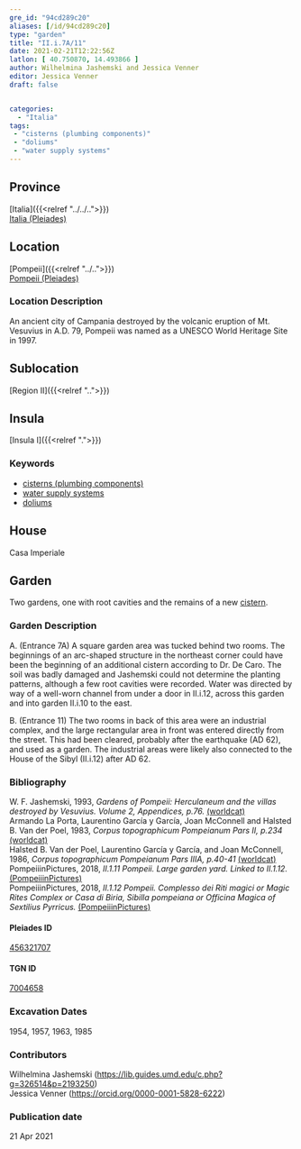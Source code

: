 ```yaml
---
gre_id: "94cd289c20"
aliases: [/id/94cd289c20]
type: "garden"
title: "II.i.7A/11"
date: 2021-02-21T12:22:56Z
latlon: [ 40.750870, 14.493866 ]
author: Wilhelmina Jashemski and Jessica Venner
editor: Jessica Venner
draft: false


categories:
  - "Italia"
tags:
 - "cisterns (plumbing components)"
 - "doliums"
 - "water supply systems"
---
```


## Province
[Italia]({{<relref "../../..">}}) \
[Italia (Pleiades)](https://pleiades.stoa.org/places/1052)

## Location
[Pompeii]({{<relref "../..">}}) \
[Pompeii (Pleiades)](https://pleiades.stoa.org/places/433032)


### Location Description
An ancient city of Campania destroyed by the volcanic eruption of Mt. Vesuvius in A.D. 79, Pompeii was named as a UNESCO World Heritage Site in 1997.

## Sublocation
[Region II]({{<relref "..">}})
## Insula
[Insula I]({{<relref ".">}})

### Keywords
 - [cisterns (plumbing components)](http://vocab.getty.edu/page/aat/300052558)
 - [water supply systems](http://vocab.getty.edu/page/aat/300008618)
 - [doliums](http://vocab.getty.edu/page/aat/300400601)

 ## House
Casa Imperiale


## Garden
Two gardens, one with root cavities and the remains of a new [cistern](http://vocab.getty.edu/page/aat/300052558).

### Garden Description
A. (Entrance 7A) A square garden area was tucked behind two rooms. The beginnings of an arc-shaped structure in the northeast corner could have been the beginning of an additional cistern according to Dr. De Caro. The soil was badly damaged and Jashemski could not determine the planting patterns, although a few root cavities were recorded. Water was directed by way of a well-worn channel from under a door in II.i.12, across this garden and into garden II.i.10 to the east.

B. (Entrance 11) The two rooms in back of this area were an industrial complex, and the large rectangular area in front was entered directly from the street.  This had been cleared, probably after the earthquake (AD 62), and used as a garden. The industrial areas were likely also connected to the House of the Sibyl (II.i.12) after AD 62.

### Bibliography
W. F. Jashemski, 1993, *Gardens of Pompeii: Herculaneum and the villas destroyed by Vesuvius. Volume 2, Appendices, p.76.* [(worldcat)](https://www.worldcat.org/title/gardens-of-pompeii-herculaneum-and-the-villas-destroyed-by-vesuvius-volume-2-appendices/oclc/222353569)  
Armando La Porta, Laurentino García y García, Joan McConnell and Halsted B. Van der Poel, 1983, *Corpus topographicum Pompeianum Pars II, p.234* [(worldcat)](https://www.worldcat.org/title/corpus-topographicum-pompeianum/oclc/8667821)  
Halsted B. Van der Poel, Laurentino García y García, and Joan McConnell, 1986, *Corpus topographicum Pompeianum Pars IIIA, p.40-41* [(worldcat)](https://www.worldcat.org/title/corpus-topographicum-pompeianum/oclc/8667821)  
PompeiiinPictures, 2018, *II.1.11 Pompeii. Large garden yard. Linked to II.1.12.* [(PompeiiinPictures)](https://pompeiiinpictures.com/pompeiiinpictures/R2/2%2001%2011.htm)  
PompeiiinPictures, 2018, *II.1.12 Pompeii. Complesso dei Riti magici or Magic Rites Complex or Casa di Biria, Sibilla pompeiana or Officina Magica of Sextilius Pyrricus.* [(PompeiiinPictures)](https://pompeiiinpictures.com/pompeiiinpictures/R2/2%2001%2012.htm)  


<!--#### Periodo ID-->

<!-- [PERIODO_ID](https://pleiades.stoa.org/places/PLEIADES_ID) -->

#### Pleiades ID
[456321707](https://pleiades.stoa.org/places/456321707)

#### TGN ID
[7004658](http://vocab.getty.edu/page/tgn/7004658)

###  Excavation Dates
1954, 1957, 1963, 1985

### Contributors
Wilhelmina Jashemski (https://lib.guides.umd.edu/c.php?g=326514&p=2193250)  
Jessica Venner (https://orcid.org/0000-0001-5828-6222)


### Publication date

21 Apr 2021
<!-- Format: dd MONTH_NAME yyyy -->

<!-- DATE -->
